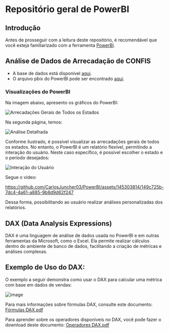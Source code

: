 # Repositório geral de PowerBI

## Introdução
Antes de prosseguir com a leitura deste repositório, é recomendável que você esteja familiarizado com a ferramenta [PowerBI](https://learn.microsoft.com/pt-br/power-bi/fundamentals/power-bi-overview).

## Análise de Dados de Arrecadação de CONFIS

- A base de dados está disponível [aqui](https://github.com/CarlosJuncher03/PowerBI/blob/7726522c4b60feffba806620cf78a0205ec829e0/Bases%20de%20dados/arrecadacao-estado.csv).
- O arquivo pbix do PowerBI pode ser encontrado [aqui](https://github.com/CarlosJuncher03/PowerBI/blob/2f4b4ed41f2bd5d2df2693a1fe3f648796c1b77c/Arquivos%20pbix/ANALISE_COFINS.pbix).

### Visualizações do PowerBI

Na imagem abaixo, apresento os gráficos do PowerBI:

![Arrecadações Gerais de Todos os Estados](https://github.com/CarlosJuncher03/PowerBI/assets/145303814/12c3ced2-ad7c-434d-987f-22bcaef73dc8)

Na segunda página, temos:

![Análise Detalhada](https://github.com/CarlosJuncher03/PowerBI/assets/145303814/7689845a-5788-46f3-9a85-565e00ba68f4)

Conforme ilustrado, é possível visualizar as arrecadações gerais de todos os estados. No entanto, o PowerBI é um relatório flexível, permitindo a interação do usuário. Neste caso específico, é possível escolher o estado e o período desejados:

![Interação do Usuário](https://github.com/CarlosJuncher03/PowerBI/assets/145303814/8ee4c69b-e433-4db4-967a-b3b3960e09b7)

Segue o video:

https://github.com/CarlosJuncher03/PowerBI/assets/145303814/149c725b-7dc4-4a61-a885-9b8d9d62f247






Dessa forma, possibilitando ao usuário realizar análises personalizadas dos relatórios.

## DAX (Data Analysis Expressions)
DAX é uma linguagem de análise de dados usada no PowerBI e em outras ferramentas da Microsoft, como o Excel. Ela permite realizar cálculos dentro do ambiente de banco de dados, facilitando a criação de métricas e análises complexas.

<h2>Exemplo de Uso do DAX:</h2>
O exemplo a seguir demonstra como usar o DAX para calcular uma métrica com base em dados de vendas:

![image](https://github.com/CarlosJuncher03/PowerBI/assets/145303814/b46c71fc-5660-4a01-90c4-2048444b877b)


Para mais informações sobre fórmulas DAX, consulte este documento: [Fórmulas DAX.pdf](https://github.com/CarlosJuncher03/PowerBI/files/14216973/Formulas.DAX.pdf)


Para aprender sobre os operadores disponíveis no DAX, você pode fazer o download deste documento: [Operadores DAX.pdf](https://github.com/CarlosJuncher03/PowerBI/files/14216974/Operadores.DAX.pdf)






